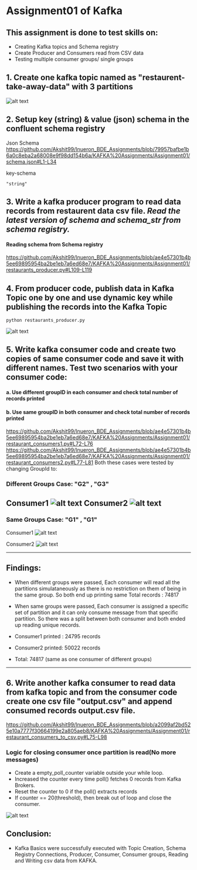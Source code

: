 # Assignment01 of Kafka

## This assignment is done to test skills on:
-  Creating Kafka topics and Schema registry 
-  Create Producer and Consumers read from CSV data
-  Testing multiple consumer groups/ single groups


## 1. Create one kafka topic named as "restaurent-take-away-data" with 3 partitions

![alt text](https://github.com/Akshit99/Inueron_BDE_Assignments/blob/main/KAFKA%20Assignments/Assignment01/screenshots/Kafka-topic.PNG?raw=true "Create Topic")

## 2. Setup key (string) & value (json) schema in the confluent schema registry

Json Schema
https://github.com/Akshit99/Inueron_BDE_Assignments/blob/79957bafbe1b6a0c8eba2a68008e9f98dd154b6a/KAFKA%20Assignments/Assignment01/schema.json#L1-L34

key-schema
```
"string"
```

 ## 3. Write a kafka producer program to read data records from restaurent data csv file. *Read the latest version of schema and schema_str from schema registry.*

#### **Reading schema from Schema registry**

https://github.com/Akshit99/Inueron_BDE_Assignments/blob/ae4e57301b4b5ee69895954ba2be1eb7a6ed68e7/KAFKA%20Assignments/Assignment01/restaurants_producer.py#L109-L119

## 4. From producer code, publish data in Kafka Topic one by one and use dynamic key while publishing the records into the Kafka Topic
```
python restaurants_producer.py
```

![alt text](https://github.com/Akshit99/Inueron_BDE_Assignments/blob/main/KAFKA%20Assignments/Assignment01/screenshots/producer.PNG?raw=true)

## 5. Write kafka consumer code and create two copies of same consumer code and save it with different names. Test two scenarios with your consumer code:
#### a. Use different groupID in each consumer and check total number of records printed
#### b. Use same groupID in both consumer and check total number of records printed

https://github.com/Akshit99/Inueron_BDE_Assignments/blob/ae4e57301b4b5ee69895954ba2be1eb7a6ed68e7/KAFKA%20Assignments/Assignment01/restaurant_consumers1.py#L72-L76
https://github.com/Akshit99/Inueron_BDE_Assignments/blob/ae4e57301b4b5ee69895954ba2be1eb7a6ed68e7/KAFKA%20Assignments/Assignment01/restaurant_consumers2.py#L77-L81
Both these cases were tested by changing GroupId to:

### Different Groups Case:  "G2" , "G3"

Consumer1 
![alt text](https://github.com/Akshit99/Inueron_BDE_Assignments/blob/main/KAFKA%20Assignments/Assignment01/screenshots/dg_consumer1.PNG?raw=true)
Consumer2
![alt text](https://github.com/Akshit99/Inueron_BDE_Assignments/blob/main/KAFKA%20Assignments/Assignment01/screenshots/dg_consumer2.PNG?raw=true)
---

### Same Groups Case: "G1" , "G1"

Consumer1
![alt text](https://github.com/Akshit99/Inueron_BDE_Assignments/blob/main/KAFKA%20Assignments/Assignment01/screenshots/sg_consumer1.PNG?raw=true)

Consumer2 
![alt text](https://github.com/Akshit99/Inueron_BDE_Assignments/blob/main/KAFKA%20Assignments/Assignment01/screenshots/sg_consumer2.PNG?raw=true)

---
## Findings:
- When different groups were passed, Each consumer will read all the partitions simulataneously as there is no restriction on them of being in the same group. So both end up printing same Total records : 74817
- When same groups were passed, Each consumer is assigned a specific set of partition and it can only consume message from that specific partition. So there was a split between both consumer and both ended up reading unique records. 

 - Consumer1 printed : 24795 records  
 - Consumer2 printed: 50022 records 
 - Total: 74817 (same as one consumer of different groups)
  
---

## 6. Write another kafka consumer to read data from kafka topic and from the consumer code create one csv file "output.csv" and append consumed records output.csv file.

https://github.com/Akshit99/Inueron_BDE_Assignments/blob/a2099af2bd525e10a7777f30664199e2a805aeb8/KAFKA%20Assignments/Assignment01/restaurant_consumers_to_csv.py#L75-L98

### Logic for closing consumer once partition is read(No more messages)
- Create a empty_poll_counter variable outside your while loop.
- Increased the counter every time poll() fetches 0 records from Kafka Brokers.
- Reset the counter to 0 if the poll() extracts records
- If counter == 20(threshold), then break out of loop and close the consumer.

![alt text](https://github.com/Akshit99/Inueron_BDE_Assignments/blob/main/KAFKA%20Assignments/Assignment01/screenshots/df.PNG?raw=true)


## Conclusion:
- Kafka Basics were successfully executed with Topic Creation, Schema Registry Connections, Producer, Consumer, Consumer groups, Reading and Writing csv data from KAFKA.
